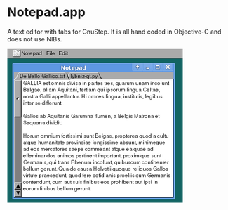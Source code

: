 # Notepad.app
A text editor with tabs for GnuStep. 
It is all hand coded in Objective-C and does not use NIBs.

![](Screenshot.png)
